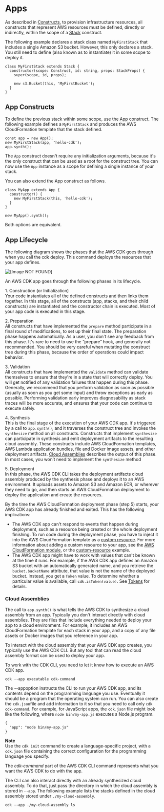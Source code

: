 # Apps<a name="apps"></a>

As described in [Constructs](constructs.md), to provision infrastructure resources, all constructs that represent AWS resources must be defined, directly or indirectly, within the scope of a [Stack](https://docs.aws.amazon.com/cdk/api/latest/typescript/api/cdk/stack.html) construct\.

The following example declares a stack class named `MyFirstStack` that includes a single Amazon S3 bucket\. However, this only declares a stack\. You still need to define \(also known as to instantiate\) it in some scope to deploy it\.

```
class MyFirstStack extends Stack {
  constructor(scope: Construct, id: string, props: StackProps) {
    super(scope, id, props);

    new s3.Bucket(this, 'MyFirstBucket');
  }
}
```

## App Constructs<a name="apps_construct"></a>

To define the previous stack within some scope, use the [App](https://docs.aws.amazon.com/cdk/api/latest/typescript/api/cdk/app.html) construct\. The following example defines a `MyFirstStack` and produces the AWS CloudFormation template that the stack defined\.

```
const app = new App();
new MyFirstStack(app, 'hello-cdk');
app.synth();
```

The `App` construct doesn't require any initialization arguments, because it's the only construct that can be used as a root for the construct tree\. You can now use the `App` instance as a scope for defining a single instance of your stack\.

You can also extend the App construct as follows\.

```
class MyApp extends App {
  constructor() {
    new MyFirstStack(this, 'hello-cdk');
  }
}

new MyApp().synth();
```

Both options are equivalent\.

## App Lifecycle<a name="lifecycle"></a>

The following diagram shows the phases that the AWS CDK goes through when you call the cdk deploy\. This command deploys the resources that your app defines\.

![\[Image NOT FOUND\]](http://docs.aws.amazon.com/cdk/latest/guide/images/Lifecycle.png)

An AWS CDK app goes through the following phases in its lifecycle\.

1\. Construction \(or Initialization\)  
 Your code instantiates all of the defined constructs and then links them together\. In this stage, all of the constructs \(app, stacks, and their child constructs\) are instantiated and the constructor chain is executed\. Most of your app code is executed in this stage\.

2\. Preparation  
All constructs that have implemented the `prepare` method participate in a final round of modifications, to set up their final state\. The preparation phase happens automatically\. As a user, you don't see any feedback from this phase\. It's rare to need to use the “prepare” hook, and generally not recommended\. You should be very careful when mutating the construct tree during this phase, because the order of operations could impact behavior\.

3\. Validation  
All constructs that have implemented the `validate` method can validate themselves to ensure that they're in a state that will correctly deploy\. You will get notified of any validation failures that happen during this phase\. Generally, we recommend that you perform validation as soon as possible \(usually as soon as you get some input\) and throw exceptions as early as possible\. Performing validation early improves diagnosability as stack traces will be more accurate, and ensures that your code can continue to execute safely\.

4\. Synthesis  
This is the final stage of the execution of your AWS CDK app\. It's triggered by a call to `app.synth()`, and it traverses the construct tree and invokes the `synthesize` method on all constructs\. Constructs that implement `synthesize` can participate in synthesis and emit deployment artifacts to the resulting cloud assembly\. These constructs include AWS CloudFormation templates, AWS Lambda application bundles, file and Docker image assets, and other deployment artifacts\. [Cloud Assemblies](#apps_cloud_assembly) describes the output of this phase\. In most cases, you won’t need to implement the `synthesize` method

5\. Deployment  
In this phase, the AWS CDK CLI takes the deployment artifacts cloud assembly produced by the synthesis phase and deploys it to an AWS environment\. It uploads assets to Amazon S3 and Amazon ECR, or wherever they need to go, and then starts an AWS CloudFormation deployment to deploy the application and create the resources\.

By the time the AWS CloudFormation deployment phase \(step 5\) starts, your AWS CDK app has already finished and exited\. This has the following implications:
+ The AWS CDK app can't respond to events that happen during deployment, such as a resource being created or the whole deployment finishing\. To run code during the deployment phase, you have to inject it into the AWS CloudFormation template as a [custom resource](cfn_layer.md#cfn_layer_custom)\. For more information about adding a custom resource to your app, see the [AWS CloudFormation module](https://docs.aws.amazon.com/cdk/api/latest/docs/aws-cloudformation-readme.html), or the [custom\-resource](https://github.com/aws-samples/aws-cdk-examples/tree/master/typescript/custom-resource/) example\.
+ The AWS CDK app might have to work with values that can't be known at the time it runs\. For example, if the AWS CDK app defines an Amazon S3 bucket with an automatically generated name, and you retrieve the `bucket.bucketName` attribute, that value is not the name of the deployed bucket\. Instead, you get a `Token` value\. To determine whether a particular value is available, call `cdk.isToken(value)`\. See [Tokens](tokens.md) for details\.

### Cloud Assemblies<a name="apps_cloud_assembly"></a>

The call to `app.synth()` is what tells the AWS CDK to synthesize a cloud assembly from an app\. Typically you don't interact directly with cloud assemblies\. They are files that include everything needed to deploy your app to a cloud environment\. For example, it includes an AWS CloudFormation template for each stack in your app, and a copy of any file assets or Docker images that you reference in your app\.

To interact with the cloud assembly that your AWS CDK app creates, you typically use the AWS CDK CLI\. But any tool that can read the cloud assembly format can be used to deploy your app\.

To work with the CDK CLI, you need to let it know how to execute an AWS CDK app\.

```
cdk --app executable cdk-command
```

The \-\-appoption instructs the CLI to run your AWS CDK app, and its contents depend on the programming language you use\. Eventually it should be a program that the operating system can run\. You can also create the `cdk.json`file and add information to it so that you need to call only `cdk cdk-command`\. For example, for JavaScript apps, the `cdk.json` file might look like the following, where `node bin/my-app.js` executes a Node\.js program\.

```
{
  "app": "node bin/my-app.js"
}
```

**Note**  
Use the `cdk init` command to create a language\-specific project, with a `cdk.json` file containing the correct configuration for the programming language you specify\.

The *cdk\-command* part of the AWS CDK CLI command represents what you want the AWS CDK to do with the app\.

The CLI can also interact directly with an already synthesized cloud assembly\. To do that, just pass the directory in which the cloud assembly is stored in `--app`\. The following example lists the stacks defined in the cloud assembly stored under `./my-cloud-assembly`\.

```
cdk --app ./my-cloud-assembly ls
```
